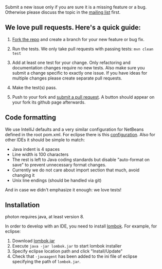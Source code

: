 Submit a new issue only if you are sure it is a missing feature or a bug. Otherwise please discuss the topic in the [mailing list](https://lists.openstreetmap.org/listinfo/photon) first. 

## We love pull requests. Here's a quick guide:

1. [Fork the repo](https://help.github.com/articles/fork-a-repo) and create a branch for your new feature or bug fix.

2. Run the tests. We only take pull requests with passing tests: `mvn clean test`

3. Add at least one test for your change. Only refactoring and documentation changes
require no new tests. Also make sure you submit a change specific to exactly one issue. If you have ideas for multiple 
changes please create separate pull requests.

4. Make the test(s) pass.

5. Push to your fork and [submit a pull request](https://help.github.com/articles/using-pull-requests). A button should
appear on your fork its github page afterwards.

## Code formatting

We use IntelliJ defaults and a very similar configuration for NetBeans defined in the root pom.xml. For eclipse there is this [configuration](https://github.com/graphhopper/graphhopper/files/481920/GraphHopper.Formatter.zip). Also for other IDEs 
it should be simple to match:

 * Java indent is 4 spaces
 * Line width is 100 characters
 * The rest is left to Java coding standards but disable "auto-format on save" to prevent unnecessary format changes. 
 * Currently we do not care about import section that much, avoid changing it
 * Unix line endings (should be handled via git)

And in case we didn't emphasize it enough: we love tests!

## Installation

photon requires java, at least version 8.

In order to develop with an IDE, you need to install [lombok](https://projectlombok.org/). For example, for eclipse:

1. Download [lombok.jar](https://projectlombok.org/download)
2. Execute `java -jar lombok.jar` to start lombok installer
3. Specify eclipse location path and click "Install/Update"
4. Check that `-javaagent` has been added to the ini file of eclipse specifying the path of `lombok.jar`.
